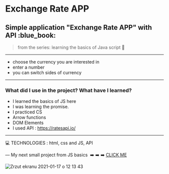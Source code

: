 
<h1> Exchange Rate APP </h1>

<h2>Simple application  "Exchange Rate APP" with API  :blue_book:</h2>

>from the series: learning the basics of Java script  :muscle:

----


* choose the currency you are interested in
* enter a number
* you can switch sides of currency


-------

<h3>What did I use in the project? What have I learned?</h3>

* I learned the basics of JS here
* I was learning the promise.
* I practiced CS
* Arrow functions
* DOM Elements 
* I used API : https://ratesapi.io/



-----


:computer: TECHNOLOGIES : html, css and JS, API

—
My next small project from JS basics  :arrow_right: :arrow_right: :arrow_right: [CLICK ME ](https://github.com/martynakil/personal-expense-manager)




![Zrzut ekranu 2021-01-17 o 12 13 43](https://user-images.githubusercontent.com/59742201/104838796-79c5c700-58bd-11eb-8516-572bc3e1bdda.png)

